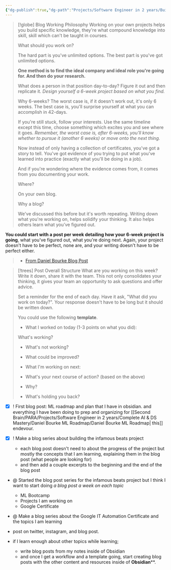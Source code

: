 ```yaml
---
{"dg-publish":true,"dg-path":"Projects/Software Engineer in 2 years/Build in Public/Blogging.md","permalink":"/projects/software-engineer-in-2-years/build-in-public/blogging/","created":"2024-09-01T14:28:32.440-07:00","updated":"2024-09-01T22:18:15.414-07:00"}
---
```




> [!globe] Blog Working Philosophy
 >Working on your own projects helps you build specific knowledge, they're what compound knowledge into skill, skill which can't be taught in courses.
> 
> What should you work on?
> 
> The hard part is you've unlimited options. The best part is you've got unlimited options.
> 
> **One method is to find the ideal company and ideal role you're going for. And then do your research.**
> 
> What does a person in that position day-to-day? Figure it out and then replicate it. *Design yourself a 6-week project based on what you find.*
> 
> Why 6-weeks? The worst case is, if it doesn't work out, it's only 6 weeks. The best case is, you'll surprise yourself at what you can accomplish in 42-days.
> 
> If you're still stuck, follow your interests. Use the same timeline except this time, choose something which excites you and see where it goes. *Remember, the worst case is, after 6-weeks, you'll know whether to pursue it (another 6 weeks) or move onto the next thing.*
> 
> Now instead of only having a collection of certificates, you've got a story to tell. You've got evidence of you trying to put what you've learned into practice (exactly what you'll be doing in a job).
> 
> And if you're wondering where the evidence comes from, it comes from you documenting your work.
> 
> Where?
> 
> On your own blog.
> 
> Why a blog?
> 
> We've discussed this before but it's worth repeating. Writing down what you're working on, helps solidify your thinking. It also helps others learn what you’ve figured out.
> 
**You could start with a post per week detailing how your 6-week project is going**, what you've figured out, what you're doing next. Again, your project doesn't have to be perfect, none are, and your writing doesn't have to be perfect either.
>
> - [From Daniel Bourke Blog Post](https://www.mrdbourke.com/how-to-think-about-communicating-and-sharing-your-work/)



> [!trees] Post Overall Structure
> What are you working on this week? Write it down, share it with the team. This not only consolidates your thinking, it gives your team an opportunity to ask questions and offer advice.
> 
> Set a reminder for the end of each day. Have it ask, "What did you work on today?". Your response doesn't have to be long but it should be written down.
> 
> You could use the following **template**.
> 
> - What I worked on today (1-3 points on what you did):
> 
> What's working?
> - What's not working?
> - What could be improved?
> - What I'm working on next:
> 
> - What's your next course of action? (based on the above)
> - Why?
> - What's holding you back?

- [x] ! First blog post: ML roadmap and plan that I have in obsidian. and everything I have been doing to prep and organizing for [[Second Brain/PARA/Projects/Software Engineer in 2 years/Complete AI & DS Mastery/Daniel Bourke ML Roadmap/Daniel Bourke ML Roadmap\| this]]  endevour.
	
- [x] ! Make a blog series about building the infamous beats project
	- each blog post doesn't need to about the progress of the project but mostly the concepts that I am learning, explaining them in the blog post (what people are looking for)
	- and then add a couple excerpts to the beginning and the end of the blog post

- @ Started the blog post series for the infamous beats project but I think I want to start doing *a blog post a week on each topic*
	- ML Bootcamp
	- Projects I am working on
	- Google Certificate

- @ Make a blog series about the Google IT Automation Certificate and the topics I am learning

- post on twitter, instagram, and blog post. 

- if I learn enough about other topics while learning; 
	- write blog posts from my notes inside of Obsidian 
	- and once I get a workflow and a template going, start creating blog posts with the other content and resources inside of **Obsidian****.